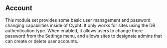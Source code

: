 ## Account

This module set provides some basic user management and password changing
capabilities inside of Cypht. It only works for sites using the DB
authentication type. When enabled, it allows users to change there password
from the Settings menu, and allows sites to designate admins that can create or
delete user accounts.
